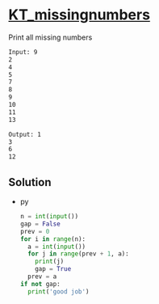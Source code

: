# [KT_missingnumbers](https://open.kattis.com/problems/missingnumbers)

Print  all missing numbers 

```txt
Input: 9
2
4
5
7
8
9
10
11
13

Output: 1
3
6
12
```

## Solution

* py

  ```py
  n = int(input())
  gap = False
  prev = 0
  for i in range(n):
    a = int(input())
    for j in range(prev + 1, a):
      print(j)
      gap = True
    prev = a
  if not gap:
    print('good job')
  ```
